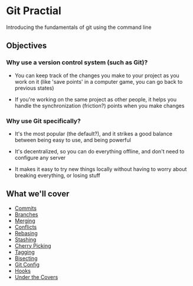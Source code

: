# Git Practial

Introducing the fundamentals of git using the command line

## Objectives

### Why use a version control system (such as Git)?

* You can keep track of the changes you make to your project as you
  work on it (like 'save points' in a computer game, you can go back
  to previous states)

* If you're working on the same project as other people, it helps you
  handle the synchronization (friction?) points when you make changes

### Why use Git specifically?

* It's the most popular (the default?), and it strikes a good balance
  between being easy to use, and being powerful

* It's decentralized, so you can do everything offline, and don't need
  to configure any server

* It makes it easy to try new things locally without having to worry
  about breaking everything, or losing stuff

## What we'll cover

* [Commits](./01-commits.md)
* [Branches](./02-branches.md)
* [Merging](./03-merging.md)
* [Conflicts](./04-conflicts.md)
* [Rebasing](./05-rebasing.md)
* [Stashing](./06-stashing.md)
* [Cherry Picking](./07-cherry-picking.md)
* [Tagging](./08-tagging.md)
* [Bisecting](./09-bisecting.md)
* [Git Config](./10-config.md)
* [Hooks](./11-hooks.md)
* [Under the Covers](./12-under-the-covers.md)
